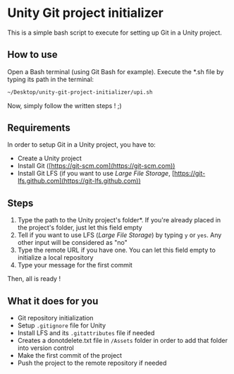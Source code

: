 # Unity Git project initializer

This is a simple bash script to execute for setting up Git in a Unity project.

## How to use

Open a Bash terminal (using Git Bash for example). Execute the *.sh file by typing its path in the terminal:

```bash
~/Desktop/unity-git-project-initializer/upi.sh
```

Now, simply follow the written steps ! ;)

## Requirements

In order to setup Git in a Unity project, you have to:

- Create a Unity project
- Install Git ([https://git-scm.com](https://git-scm.com))
- Install Git LFS (if you want to use *Large File Storage*, [https://git-lfs.github.com](https://git-lfs.github.com))

## Steps

1. Type the path to the Unity project's folder*. If you're already placed in the project's folder, just let this field empty
2. Tell if you want to use LFS (*Large File Storage*) by typing `y` or `yes`. Any other input will be considered as "no"
3. Type the remote URL if you have one. You can let this field empty to initialize a local repository
4. Type your message for the first commit

Then, all is ready !

## What it does for you

* Git repository initialization
* Setup `.gitignore` file for Unity
* Install LFS and its `.gitattributes` file if needed
* Creates a donotdelete.txt file in `/Assets` folder in order to add that folder into version control
* Make the first commit of the project
* Push the project to the remote repository if needed